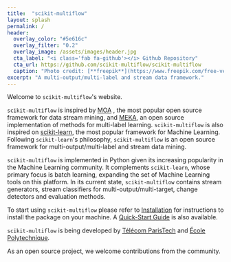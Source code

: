 ```yaml
---
title:  "scikit-multiflow"
layout: splash
permalink: /
header:
  overlay_color: "#5e616c"
  overlay_filter: "0.2"
  overlay_image: /assets/images/header.jpg
  cta_label: "<i class='fab fa-github'></i> Github Repository"
  cta_url: https://github.com/scikit-multiflow/scikit-multiflow
  caption: "Photo credit: [**freepik**](https://www.freepik.com/free-vector/vector-abstract-color-waves-design-element_1306739.htm)"
excerpt: "A multi-output/multi-label and stream data framework."
---
```


Welcome to `scikit-multiflow`'s website.

`scikit-multiflow` is inspired by [MOA](https://moa.cms.waikato.ac.nz/) , the most popular open source framework for data stream mining, and [MEKA](http://meka.sourceforge.net/), an open source implementation of methods for multi-label learning. `scikit-multiflow` is also inspired on [scikit-learn](http://scikit-learn.org/stable/), the most popular framework for Machine Learning. Following `scikit-learn`'s philosophy, `scikit-multiflow` is an open source framework for multi-output/multi-label and stream data mining. 

`scikit-multiflow` is implemented in Python given its increasing popularity in the Machine Learning community. It complements `scikit-learn`, whose primary focus is batch learning, expanding the set of Machine Learning tools on this platform. In its current state, `scikit-multiflow` contains stream generators, stream classifiers for multi-output/multi-target, change detectors and evaluation methods.

To start using `scikit-multiflow` please refer to [Installation](https://scikit-multiflow.github.io//installation/) for instructions to install the package on your machine. A [Quick-Start Guide](https://scikit-multiflow.github.io//quick-start-guide/) is also available.

`scikit-multiflow` is being developed by [Télécom ParisTech](https://www.telecom-paristech.fr/eng) and [École Polytechnique](https://www.polytechnique.edu/en).

As an open source project, we welcome contributions from the community.